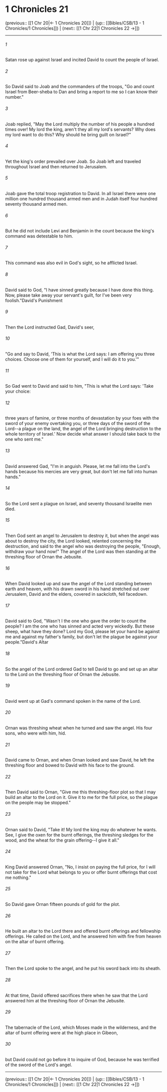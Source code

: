 # 1 Chronicles 21

(previous:: [[1 Chr 20|← 1 Chronicles 20]]) | (up:: [[Bibles/CSB/13 - 1 Chronicles/1 Chronicles]]) | (next:: [[1 Chr 22|1 Chronicles 22 →]])

***


###### 1 
Satan rose up against Israel and incited David to count the people of Israel. 

###### 2 
So David said to Joab and the commanders of the troops, "Go and count Israel from Beer-sheba to Dan and bring a report to me so I can know their number." 

###### 3 
Joab replied, "May the Lord multiply the number of his people a hundred times over! My lord the king, aren't they all my lord's servants? Why does my lord want to do this? Why should he bring guilt on Israel?" 

###### 4 
Yet the king's order prevailed over Joab. So Joab left and traveled throughout Israel and then returned to Jerusalem. 

###### 5 
Joab gave the total troop registration to David. In all Israel there were one million one hundred thousand armed men and in Judah itself four hundred seventy thousand armed men. 

###### 6 
But he did not include Levi and Benjamin in the count because the king's command was detestable to him. 

###### 7 
This command was also evil in God's sight, so he afflicted Israel. 

###### 8 
David said to God, "I have sinned greatly because I have done this thing. Now, please take away your servant's guilt, for I've been very foolish."David's Punishment 

###### 9 
Then the Lord instructed Gad, David's seer, 

###### 10 
"Go and say to David, 'This is what the Lord says: I am offering you three choices. Choose one of them for yourself, and I will do it to you.'" 

###### 11 
So Gad went to David and said to him, "This is what the Lord says: 'Take your choice: 

###### 12 
three years of famine, or three months of devastation by your foes with the sword of your enemy overtaking you, or three days of the sword of the Lord--a plague on the land, the angel of the Lord bringing destruction to the whole territory of Israel.' Now decide what answer I should take back to the one who sent me." 

###### 13 
David answered Gad, "I'm in anguish. Please, let me fall into the Lord's hands because his mercies are very great, but don't let me fall into human hands." 

###### 14 
So the Lord sent a plague on Israel, and seventy thousand Israelite men died. 

###### 15 
Then God sent an angel to Jerusalem to destroy it, but when the angel was about to destroy the city, the Lord looked, relented concerning the destruction, and said to the angel who was destroying the people, "Enough, withdraw your hand now!" The angel of the Lord was then standing at the threshing floor of Ornan the Jebusite. 

###### 16 
When David looked up and saw the angel of the Lord standing between earth and heaven, with his drawn sword in his hand stretched out over Jerusalem, David and the elders, covered in sackcloth, fell facedown. 

###### 17 
David said to God, "Wasn't I the one who gave the order to count the people? I am the one who has sinned and acted very wickedly. But these sheep, what have they done? Lord my God, please let your hand be against me and against my father's family, but don't let the plague be against your people."David's Altar 

###### 18 
So the angel of the Lord ordered Gad to tell David to go and set up an altar to the Lord on the threshing floor of Ornan the Jebusite. 

###### 19 
David went up at Gad's command spoken in the name of the Lord. 

###### 20 
Ornan was threshing wheat when he turned and saw the angel. His four sons, who were with him, hid. 

###### 21 
David came to Ornan, and when Ornan looked and saw David, he left the threshing floor and bowed to David with his face to the ground. 

###### 22 
Then David said to Ornan, "Give me this threshing-floor plot so that I may build an altar to the Lord on it. Give it to me for the full price, so the plague on the people may be stopped." 

###### 23 
Ornan said to David, "Take it! My lord the king may do whatever he wants. See, I give the oxen for the burnt offerings, the threshing sledges for the wood, and the wheat for the grain offering--I give it all." 

###### 24 
King David answered Ornan, "No, I insist on paying the full price, for I will not take for the Lord what belongs to you or offer burnt offerings that cost me nothing." 

###### 25 
So David gave Ornan fifteen pounds of gold for the plot. 

###### 26 
He built an altar to the Lord there and offered burnt offerings and fellowship offerings. He called on the Lord, and he answered him with fire from heaven on the altar of burnt offering. 

###### 27 
Then the Lord spoke to the angel, and he put his sword back into its sheath. 

###### 28 
At that time, David offered sacrifices there when he saw that the Lord answered him at the threshing floor of Ornan the Jebusite. 

###### 29 
The tabernacle of the Lord, which Moses made in the wilderness, and the altar of burnt offering were at the high place in Gibeon, 

###### 30 
but David could not go before it to inquire of God, because he was terrified of the sword of the Lord's angel.

***

(previous:: [[1 Chr 20|← 1 Chronicles 20]]) | (up:: [[Bibles/CSB/13 - 1 Chronicles/1 Chronicles]]) | (next:: [[1 Chr 22|1 Chronicles 22 →]])
